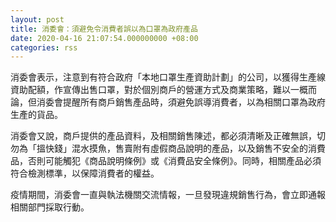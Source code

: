 ```yaml
---
layout: post
title: 消委會：須避免令消費者誤以為口罩為政府產品
date: 2020-04-16 21:07:54.000000000 +08:00
categories: rss
---
```


消委會表示，注意到有符合政府「本地口罩生產資助計劃」的公司，以獲得生產線資助配額，作宣傳出售口罩，對於個別商戶的營運方式及商業策略，難以一概而論，但消委會提醒所有商戶銷售產品時，須避免誤導消費者，以為相關口罩為政府生產的貨品。

消委會又說，商戶提供的產品資料，及相關銷售陳述，都必須清晰及正確無誤，切勿為「搵快錢」混水摸魚，售賣附有虛假商品說明的產品，以及銷售不安全的消費品，否則可能觸犯《商品說明條例》或《消費品安全條例》。同時，相關產品必須符合檢測標準，以保障消費者的權益。

疫情期間，消委會一直與執法機關交流情報，一旦發現違規銷售行為，會立即通報相關部門採取行動。
